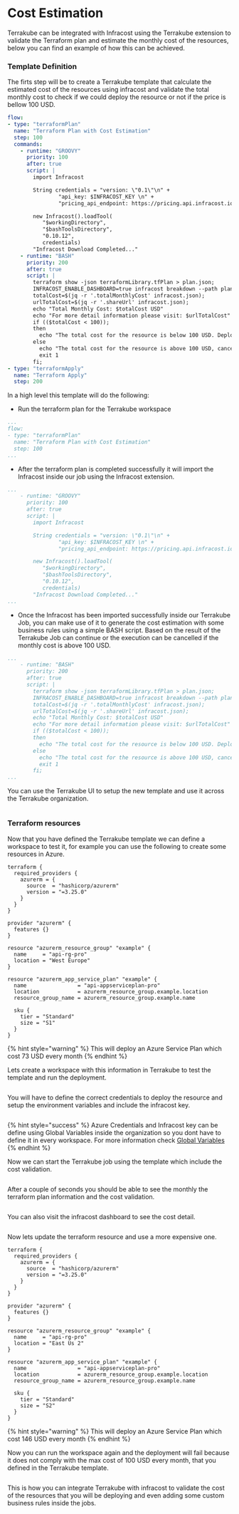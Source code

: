 # Cost Estimation

Terrakube can be integrated with Infracost using the Terrakube extension to validate the Terraform plan and estimate the monthly cost of the resources, below you can find an example of how this can be achieved.&#x20;

### Template Definition

The firts step will be to create a Terrakube template that calculate the estimated cost of the resources using infracost and validate the total monthly cost to check if we could deploy the resource or not if the price is bellow 100 USD.&#x20;

```yaml
flow:
- type: "terraformPlan"
  name: "Terraform Plan with Cost Estimation"
  step: 100
  commands:
    - runtime: "GROOVY"
      priority: 100
      after: true
      script: |
        import Infracost

        String credentials = "version: \"0.1\"\n" +
                "api_key: $INFRACOST_KEY \n" +
                "pricing_api_endpoint: https://pricing.api.infracost.io"

        new Infracost().loadTool(
           "$workingDirectory",
           "$bashToolsDirectory", 
           "0.10.12",
           credentials)
        "Infracost Download Completed..."
    - runtime: "BASH"
      priority: 200
      after: true
      script: |
        terraform show -json terraformLibrary.tfPlan > plan.json;
        INFRACOST_ENABLE_DASHBOARD=true infracost breakdown --path plan.json --format json --out-file infracost.json;
        totalCost=$(jq -r '.totalMonthlyCost' infracost.json);
        urlTotalCost=$(jq -r '.shareUrl' infracost.json);
        echo "Total Monthly Cost: $totalCost USD"
        echo "For more detail information please visit: $urlTotalCost"
        if (($totalCost < 100)); 
        then
          echo "The total cost for the resource is below 100 USD. Deployment is approved";
        else
          echo "The total cost for the resource is above 100 USD, cancelling operation";
          exit 1
        fi;
- type: "terraformApply"
  name: "Terraform Apply"
  step: 200
```

In a high level this template will do the following:

* Run the terraform plan for the Terrakube workspace

```yaml
...
flow:
- type: "terraformPlan"
  name: "Terraform Plan with Cost Estimation"
  step: 100
...
```

* After the terraform plan is completed successfully it will import the Infracost inside our job using the Infracost extension.

```yaml
...
    - runtime: "GROOVY"
      priority: 100
      after: true
      script: |
        import Infracost

        String credentials = "version: \"0.1\"\n" +
                "api_key: $INFRACOST_KEY \n" +
                "pricing_api_endpoint: https://pricing.api.infracost.io"

        new Infracost().loadTool(
           "$workingDirectory",
           "$bashToolsDirectory", 
           "0.10.12",
           credentials)
        "Infracost Download Completed..."
...
```

* Once the Infracost has been imported successfully inside our Terrakube Job, you can make use of it to generate the cost estimation with some business rules using a simple BASH script. Based on the result of the Terrakube Job can continue or the execution can be cancelled if the monthly cost is above 100 USD.

```yaml
...
    - runtime: "BASH"
      priority: 200
      after: true
      script: |
        terraform show -json terraformLibrary.tfPlan > plan.json;
        INFRACOST_ENABLE_DASHBOARD=true infracost breakdown --path plan.json --format json --out-file infracost.json;
        totalCost=$(jq -r '.totalMonthlyCost' infracost.json);
        urlTotalCost=$(jq -r '.shareUrl' infracost.json);
        echo "Total Monthly Cost: $totalCost USD"
        echo "For more detail information please visit: $urlTotalCost"
        if (($totalCost < 100)); 
        then
          echo "The total cost for the resource is below 100 USD. Deployment is approved";
        else
          echo "The total cost for the resource is above 100 USD, cancelling operation";
          exit 1
        fi;
...
```

You can use the Terrakube UI to setup the new template and use it across the Terrakube organization.

<figure><img src="../.gitbook/assets/image (14).png" alt=""><figcaption></figcaption></figure>

### Terraform resources

Now that you have defined the Terrakube template we can define a workspace to test it, for example you can use the following to create some resources in Azure.

```
terraform {
  required_providers {
    azurerm = {
      source  = "hashicorp/azurerm"
      version = "=3.25.0"
    }
  }
}

provider "azurerm" {
  features {}
}

resource "azurerm_resource_group" "example" {
  name     = "api-rg-pro"
  location = "West Europe"
}

resource "azurerm_app_service_plan" "example" {
  name                = "api-appserviceplan-pro"
  location            = azurerm_resource_group.example.location
  resource_group_name = azurerm_resource_group.example.name

  sku {
    tier = "Standard"
    size = "S1"
  }
}
```

{% hint style="warning" %}
This will deploy an Azure Service Plan which cost 73 USD every month
{% endhint %}

Lets create a workspace with this information in Terrakube to test the template and run the deployment.

<figure><img src="../.gitbook/assets/image (6) (1).png" alt=""><figcaption></figcaption></figure>

You will have to define the correct credentials to deploy the resource and setup the environment variables and include the infracost key.

<figure><img src="../.gitbook/assets/image (3) (1).png" alt=""><figcaption></figcaption></figure>

{% hint style="success" %}
Azure Credentials and Infracost key can be define using Global Variables inside the organization so you dont have to define it in every workspace. For more information check [Global Variables](../api/methods/globalvar.md)
{% endhint %}

Now we can start the Terrakube job using the template which include the cost validation.

<figure><img src="../.gitbook/assets/image (4) (5).png" alt=""><figcaption></figcaption></figure>

After a couple of seconds you should be able to see the monthly the terraform plan information and the cost validation.

<figure><img src="../.gitbook/assets/image (12) (3).png" alt=""><figcaption></figcaption></figure>

You can also visit the infracost dashboard to see the cost detail.

<figure><img src="../.gitbook/assets/image (24).png" alt=""><figcaption></figcaption></figure>

Now lets update the terraform resource and use a more expensive one.

```
terraform {
  required_providers {
    azurerm = {
      source  = "hashicorp/azurerm"
      version = "=3.25.0"
    }
  }
}

provider "azurerm" {
  features {}
}

resource "azurerm_resource_group" "example" {
  name     = "api-rg-pro"
  location = "East Us 2"
}

resource "azurerm_app_service_plan" "example" {
  name                = "api-appserviceplan-pro"
  location            = azurerm_resource_group.example.location
  resource_group_name = azurerm_resource_group.example.name

  sku {
    tier = "Standard"
    size = "S2"
  }
}
```

{% hint style="warning" %}
This will deploy an Azure Service Plan which cost 146 USD every month
{% endhint %}

Now you can run the workspace again and the deployment will fail because it does not comply with the max cost of 100 USD every month, that you defined in the Terrakube template.

<figure><img src="../.gitbook/assets/image (4).png" alt=""><figcaption></figcaption></figure>

This is how you can integrate Terrakube with infracost to validate the cost of the resources that you will be deploying and even adding some custom business rules inside the jobs.

